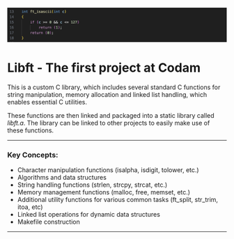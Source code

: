 
![GitHub Logo](./includes/libft.png)
<!-- Format: ![Alt Text](url) -->

# Libft - The first project at Codam 
This is a custom C library, which includes several standard C functions for string manipulation, memory allocation and linked list handling, which enables essential C utilities.

These functions are then linked and packaged into a static library called *libft.a*. The library can be linked to other projects to easily make use of these functions.

---
### Key Concepts:
- Character manipulation functions (isalpha, isdigit, tolower, etc.)
- Algorithms and data structures
- String handling functions (strlen, strcpy, strcat, etc.)
- Memory management functions (malloc, free, memset, etc.)
- Additional utility functions for various common tasks (ft_split, str_trim, itoa, etc)
- Linked list operations for dynamic data structures
- Makefile construction
---
